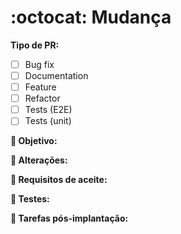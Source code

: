 # :octocat: Mudança
<!--
# 🛃 RECOMENDAÇÕES
# - Crie PRs pequenos;
# - Forneça testes para as alterações
# - Use o padrão de commit convencional
# - Atualize todas as documentações necessárias
 -->

**Tipo de PR:**
<!-- Marque todos os necessários -->
- [ ] Bug fix
- [ ] Documentation
- [ ] Feature
- [ ] Refactor
- [ ] Tests (E2E)
- [ ] Tests (unit)

**:pushpin: Objetivo:**
<!-- Descreva aqui o objetivo das alterações. -->

**:newspaper: Alterações:**
<!-- Liste todas as mudanças feitas. -->

**:pencil: Requisitos de aceite:**
<!-- Quais os pontos de validação do que foi feito? -->

**:construction: Testes:**
<!-- Adicionou testes e2e/unitários? -->

**:triangular_flag_on_post: Tarefas pós-implantação:**
<!--
# O que precisamos fazer após baixar a branch para teste?
# - Dependências, variáveis de ambiente, etc...
-->
